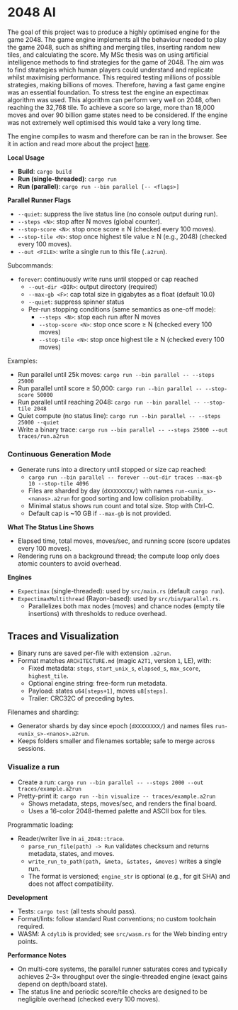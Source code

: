# 2048 AI

The goal of this project was to produce a highly optimised engine for the game 2048. The game engine implements all the behaviour needed to play the game 2048, such as shifting and merging tiles, inserting random new tiles, and calculating the score. My MSc thesis was on using artificial intelligence methods to find strategies for the game of 2048. The aim was to find strategies which human players could understand and replicate whilst maximising performance. This required testing millions of possible strategies, making billions of moves. Therefore, having a fast game engine was an essential foundation. To stress test the engine an expectimax algorithm was used. This algorithm can perform very well on 2048, often reaching the 32,768 tile. To achieve a score so large, more than 18,000 moves and over 90 billion game states need to be considered. If the engine was not extremely well optimised this would take a very long time.

The engine compiles to wasm and therefore can be ran in the browser. See it in action and read more about the project [here](https://2048-ai.mattkennedy.io/).

**Local Usage**
- **Build**: `cargo build`
- **Run (single-threaded)**: `cargo run`
- **Run (parallel)**: `cargo run --bin parallel [-- <flags>]`

**Parallel Runner Flags**
- `--quiet`: suppress the live status line (no console output during run).
- `--steps <N>`: stop after N moves (global counter).
- `--stop-score <N>`: stop once score ≥ N (checked every 100 moves).
- `--stop-tile <N>`: stop once highest tile value ≥ N (e.g., 2048) (checked every 100 moves).
 - `--out <FILE>`: write a single run to this file (`.a2run`).

Subcommands:
- `forever`: continuously write runs until stopped or cap reached
  - `--out-dir <DIR>`: output directory (required)
  - `--max-gb <F>`: cap total size in gigabytes as a float (default 10.0)
  - `--quiet`: suppress spinner status
  - Per-run stopping conditions (same semantics as one-off mode):
    - `--steps <N>`: stop each run after N moves
    - `--stop-score <N>`: stop once score ≥ N (checked every 100 moves)
    - `--stop-tile <N>`: stop once highest tile ≥ N (checked every 100 moves)

Examples:
- Run parallel until 25k moves: `cargo run --bin parallel -- --steps 25000`
- Run parallel until score ≥ 50,000: `cargo run --bin parallel -- --stop-score 50000`
- Run parallel until reaching 2048: `cargo run --bin parallel -- --stop-tile 2048`
- Quiet compute (no status line): `cargo run --bin parallel -- --steps 25000 --quiet`
 - Write a binary trace: `cargo run --bin parallel -- --steps 25000 --out traces/run.a2run`

### Continuous Generation Mode

- Generate runs into a directory until stopped or size cap reached:
  - `cargo run --bin parallel -- forever --out-dir traces --max-gb 10 --stop-tile 4096`
  - Files are sharded by day (`dXXXXXXXX/`) with names `run-<unix_s>-<nanos>.a2run` for good sorting and low collision probability.
  - Minimal status shows run count and total size. Stop with Ctrl-C.
  - Default cap is ~10 GB if `--max-gb` is not provided.

**What The Status Line Shows**
- Elapsed time, total moves, moves/sec, and running score (score updates every 100 moves).
- Rendering runs on a background thread; the compute loop only does atomic counters to avoid overhead.

**Engines**
- `Expectimax` (single-threaded): used by `src/main.rs` (default `cargo run`).
- `ExpectimaxMultithread` (Rayon-based): used by `src/bin/parallel.rs`.
  - Parallelizes both max nodes (moves) and chance nodes (empty tile insertions) with thresholds to reduce overhead.

## Traces and Visualization

- Binary runs are saved per-file with extension `.a2run`.
- Format matches `ARCHITECTURE.md` (magic `A2T1`, version `1`, LE), with:
  - Fixed metadata: `steps`, `start_unix_s`, `elapsed_s`, `max_score`, `highest_tile`.
  - Optional engine string: free-form run metadata.
  - Payload: states `u64[steps+1]`, moves `u8[steps]`.
  - Trailer: CRC32C of preceding bytes.

Filenames and sharding:
- Generator shards by day since epoch (`dXXXXXXXX/`) and names files `run-<unix_s>-<nanos>.a2run`.
- Keeps folders smaller and filenames sortable; safe to merge across sessions.

### Visualize a run

- Create a run: `cargo run --bin parallel -- --steps 2000 --out traces/example.a2run`
- Pretty-print it: `cargo run --bin visualize -- traces/example.a2run`
  - Shows metadata, steps, moves/sec, and renders the final board.
  - Uses a 16-color 2048-themed palette and ASCII box for tiles.

Programmatic loading:
- Reader/writer live in `ai_2048::trace`.
  - `parse_run_file(path) -> Run` validates checksum and returns metadata, states, and moves.
  - `write_run_to_path(path, &meta, &states, &moves)` writes a single run.
  - The format is versioned; `engine_str` is optional (e.g., for git SHA) and does not affect compatibility.

**Development**
- Tests: `cargo test` (all tests should pass).
- Format/lints: follow standard Rust conventions; no custom toolchain required.
- WASM: A `cdylib` is provided; see `src/wasm.rs` for the Web binding entry points.

**Performance Notes**
- On multi-core systems, the parallel runner saturates cores and typically achieves 2–3× throughput over the single-threaded engine (exact gains depend on depth/board state).
- The status line and periodic score/tile checks are designed to be negligible overhead (checked every 100 moves).
